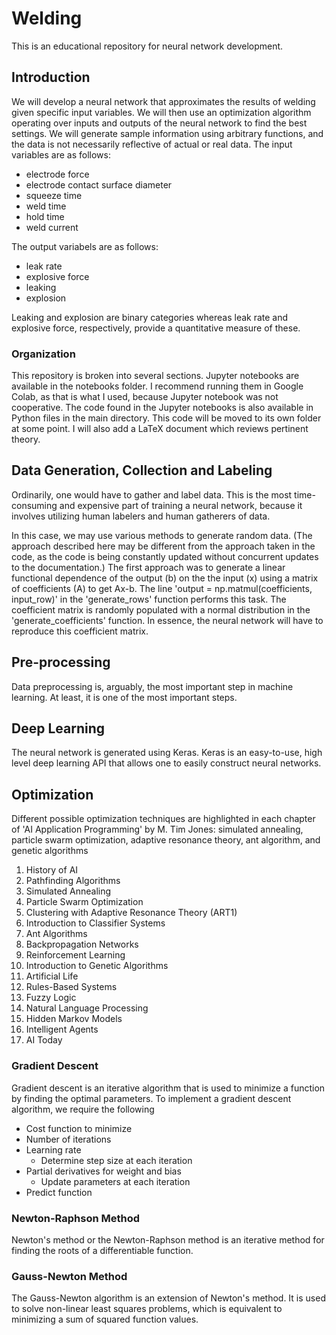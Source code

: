 # Welding
This is an educational repository for neural network development. 

## Introduction
We will develop a neural network that approximates the results of welding given specific input variables. We will then use an optimization algorithm operating over inputs and outputs of the neural network to find the best settings. We will generate sample information using arbitrary functions, and the data is not necessarily reflective of actual or real data. The input variables are as follows:

* electrode force
* electrode contact surface diameter
* squeeze time
* weld time
* hold time
* weld current

The output variabels are as follows:

* leak rate
* explosive force
* leaking
* explosion

Leaking and explosion are binary categories whereas leak rate and explosive force, respectively, provide a quantitative measure of these.

### Organization

This repository is broken into several sections. Jupyter notebooks are available in the notebooks folder. I recommend running them in Google Colab, as that is what I used, because Jupyter notebook was not cooperative. The code found in the Jupyter notebooks is also available in Python files in the main directory. This code will be moved to its own folder at some point. I will also add a LaTeX document which reviews pertinent theory.

## Data Generation, Collection and Labeling

Ordinarily, one would have to gather and label data. This is the most time-consuming and expensive part of training a neural network, because it involves utilizing human labelers and human gatherers of data.

In this case, we may use various methods to generate random data. (The approach described here may be different from the approach taken in the code, as the code is being constantly updated without concurrent updates to the documentation.) The first approach was to generate a linear functional dependence of the output (b) on the the input (x) using a matrix of coefficients (A) to get Ax-b. The line 'output = np.matmul(coefficients, input_row)' in the 'generate_rows' function performs this task. The coefficient matrix is randomly populated with a normal distribution in the 'generate_coefficients' function. In essence, the neural network will have to reproduce this coefficient matrix.

## Pre-processing

Data preprocessing is, arguably, the most important step in machine learning. At least, it is one of the most important steps.

## Deep Learning

The neural network is generated using Keras. Keras is an easy-to-use, high level deep learning API that allows one to easily construct neural networks.

## Optimization
Different possible optimization techniques are highlighted in each chapter of 'AI Application Programming' by M. Tim Jones: simulated annealing, particle swarm optimization, adaptive resonance theory, ant algorithm, and genetic algorithms

1. History of AI
2. Pathfinding Algorithms
3. Simulated Annealing
4. Particle Swarm Optimization
5. Clustering with Adaptive Resonance Theory (ART1)
6. Introduction to Classifier Systems
7. Ant Algorithms
8. Backpropagation Networks
9. Reinforcement Learning
10. Introduction to Genetic Algorithms
11. Artificial Life
12. Rules-Based Systems
13. Fuzzy Logic
14. Natural Language Processing
15. Hidden Markov Models
16. Intelligent Agents
17. AI Today

### Gradient Descent

Gradient descent is an iterative algorithm that is used to minimize a function by finding the optimal parameters. To implement a gradient descent algorithm, we require the following
- Cost function to minimize
- Number of iterations
- Learning rate
    - Determine step size at each iteration
- Partial derivatives for weight and bias
    - Update parameters at each iteration
- Predict function

### Newton-Raphson Method

Newton's method or the Newton-Raphson method is an iterative method for finding the roots of a differentiable function.

### Gauss-Newton Method

The Gauss-Newton algorithm is an extension of Newton's method. It is used to solve non-linear least squares problems, which is equivalent to minimizing a sum of squared function values.
